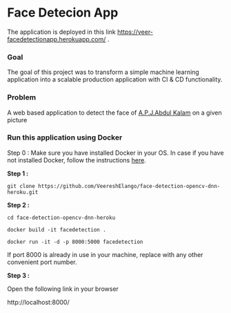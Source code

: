 # Face Detecion App

The application is deployed in this link
https://veer-facedetectionapp.herokuapp.com/ .

### Goal
The goal of this project was to transform a simple
machine learning application into a scalable production application with CI & CD functionality.

### Problem
A web based application to detect the face of [A.P.J.Abdul Kalam](https://en.wikipedia.org/wiki/A._P._J._Abdul_Kalam)
on a given picture

### Run this application using Docker
Step 0 : Make sure you have installed Docker in your OS. In case if you have not installed Docker, follow the 
instructions [here](https://docs.docker.com/engine/install/).  

**Step 1 :** 

``git clone https://github.com/VeereshElango/face-detection-opencv-dnn-heroku.git``

**Step 2 :**

``cd face-detection-opencv-dnn-heroku``

``docker build -it facedetection .``

``docker run -it -d -p 8000:5000 facedetection``

If port 8000 is already in use in your machine, replace with any 
other convenient port number. 

**Step 3 :**

Open the following link in your browser

http://localhost:8000/



